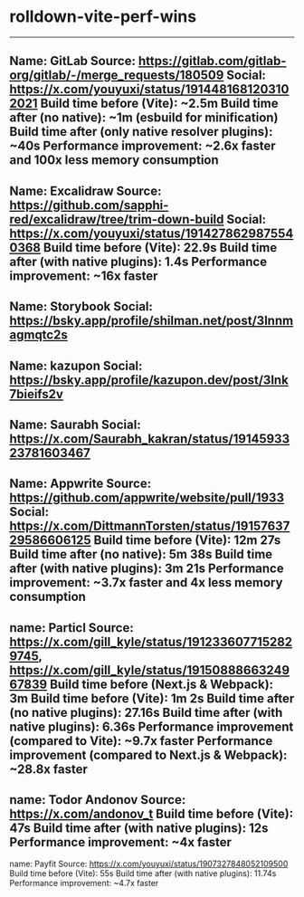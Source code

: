 # rolldown-vite-perf-wins

---
Name: GitLab
Source: https://gitlab.com/gitlab-org/gitlab/-/merge_requests/180509
Social: https://x.com/youyuxi/status/1914481681203102021
Build time before (Vite): ~2.5m
Build time after (no native): ~1m (esbuild for minification)
Build time after (only native resolver plugins): ~40s
Performance improvement: ~2.6x faster and 100x less memory consumption
---
Name: Excalidraw
Source: https://github.com/sapphi-red/excalidraw/tree/trim-down-build
Social: https://x.com/youyuxi/status/1914278629875540368
Build time before (Vite): 22.9s
Build time after (with native plugins): 1.4s
Performance improvement: ~16x faster
---
Name: Storybook
Social: https://bsky.app/profile/shilman.net/post/3lnnmagmqtc2s
---
Name: kazupon
Social: https://bsky.app/profile/kazupon.dev/post/3lnk7bieifs2v
---
Name: Saurabh
Social: https://x.com/Saurabh_kakran/status/1914593323781603467
---
Name: Appwrite
Source: https://github.com/appwrite/website/pull/1933
Social: https://x.com/DittmannTorsten/status/1915763729586606125
Build time before (Vite): 12m 27s
Build time after (no native): 5m 38s
Build time after (with native plugins): 3m 21s
Performance improvement: ~3.7x faster and 4x less memory consumption
---
name: Particl
Source: https://x.com/gill_kyle/status/1912336077152829745, https://x.com/gill_kyle/status/1915088866324967839
Build time before (Next.js & Webpack): 3m
Build time before (Vite): 1m 2s
Build time after (no native plugins): 27.16s
Build time after (with native plugins): 6.36s
Performance improvement (compared to Vite): ~9.7x faster
Performance improvement (compared to Next.js & Webpack): ~28.8x faster
---
name: Todor Andonov
Source: https://x.com/andonov_t
Build time before (Vite): 47s
Build time after (with native plugins): 12s
Performance improvement: ~4x faster
---
name: Payfit
Source: https://x.com/youyuxi/status/1907327848052109500
Build time before (Vite): 55s
Build time after (with native plugins): 11.74s
Performance improvement: ~4.7x faster

